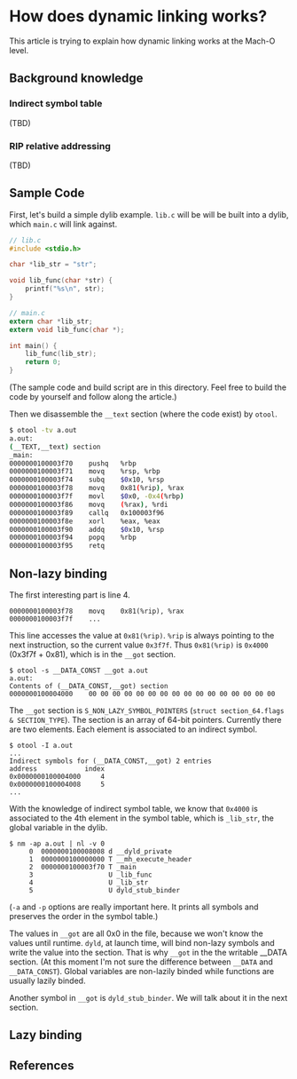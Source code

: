 # How does dynamic linking works?

This article is trying to explain how dynamic linking works at the Mach-O level.

## Background knowledge
### Indirect symbol table
(TBD)
### RIP relative addressing
(TBD)

## Sample Code
First, let's build a simple dylib example. `lib.c` will be will be built into a dylib, which `main.c` will link against.

```c
// lib.c
#include <stdio.h>

char *lib_str = "str";

void lib_func(char *str) {
    printf("%s\n", str);
}

```

``` c
// main.c
extern char *lib_str;
extern void lib_func(char *);

int main() {
    lib_func(lib_str);
    return 0;
}
```
(The sample code and build script are in this directory. Feel free to build the code by yourself and follow along the article.)

Then we disassemble the `__text` section (where the code exist) by `otool`.

``` bash
$ otool -tv a.out
a.out:
(__TEXT,__text) section
_main:
0000000100003f70	pushq	%rbp
0000000100003f71	movq	%rsp, %rbp
0000000100003f74	subq	$0x10, %rsp
0000000100003f78	movq	0x81(%rip), %rax
0000000100003f7f	movl	$0x0, -0x4(%rbp)
0000000100003f86	movq	(%rax), %rdi
0000000100003f89	callq	0x100003f96
0000000100003f8e	xorl	%eax, %eax
0000000100003f90	addq	$0x10, %rsp
0000000100003f94	popq	%rbp
0000000100003f95	retq
```

## Non-lazy binding
The first interesting part is line 4.
```
0000000100003f78    movq    0x81(%rip), %rax
0000000100003f7f    ...
```
This line  accesses the value at `0x81(%rip)`. `%rip` is always pointing to the next instruction, so the current value  `0x3f7f`. Thus `0x81(%rip)` is `0x4000` (0x3f7f + 0x81), which is in the `__got` section.

```
$ otool -s __DATA_CONST __got a.out
a.out:
Contents of (__DATA_CONST,__got) section
0000000100004000	00 00 00 00 00 00 00 00 00 00 00 00 00 00 00 00
```

The `__got` section is `S_NON_LAZY_SYMBOL_POINTERS` (`struct section_64.flags & SECTION_TYPE`). The section is an array of 64-bit pointers. Currently there are two elements. Each element is associated to an indirect symbol.

```
$ otool -I a.out
...
Indirect symbols for (__DATA_CONST,__got) 2 entries
address            index
0x0000000100004000     4
0x0000000100004008     5
...
```

With the knowledge of indirect symbol table, we know that `0x4000` is associated to the 4th element in the symbol table, which is `_lib_str`, the global variable in the dylib.
```
$ nm -ap a.out | nl -v 0
     0	0000000100008008 d __dyld_private
     1	0000000100000000 T __mh_execute_header
     2	0000000100003f70 T _main
     3	                 U _lib_func
     4	                 U _lib_str
     5	                 U dyld_stub_binder
```
(`-a` and `-p` options are really important here. It prints all symbols and preserves the order in the symbol table.)


The values in `__got` are all 0x0 in the file, because we won't know the values until runtime. `dyld`, at launch time, will bind non-lazy symbols and write the value into the section. That is why `__got` in the the writable __DATA section. (At this moment I'm not sure the difference between `__DATA` and `__DATA_CONST`). Global variables are non-lazily binded while functions are usually lazily binded.

Another symbol in `__got` is `dyld_stub_binder`. We will talk about it in the next section.

## Lazy binding


## References

